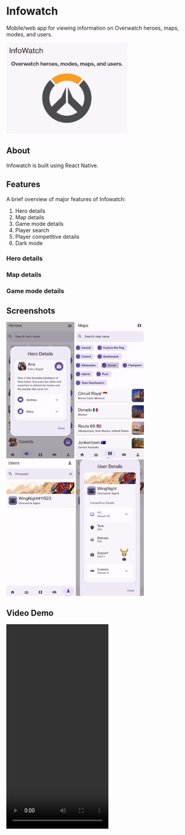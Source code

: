 # Infowatch

Mobile/web app for viewing information on Overwatch heroes, maps, modes, and users.

<img src="./media/screenshot1.png" height=240px>

## About

Infowatch is built using React Native.

## Features

A brief overview of major features of Infowatch:

1. Hero details
2. Map details
3. Game mode details
4. Player search
5. Player competitive details
6. Dark mode

### Hero details

### Map details

### Game mode details

## Screenshots

<img src="./media/screenshot2.png" height=360px>
<img src="./media/screenshot3.png" height=360px>
<img src="./media/screenshot4.png" height=360px>
<img src="./media/screenshot5.png" height=360px>

## Video Demo

<video width="270" height="540" controls>
  <source src="https://github.com/ThaiDuongVu/infowatch/raw/refs/heads/main/media/video.mp4" type="video/mp4">
</video>
<!-- <iframe src="https://drive.google.com/file/d/1ESJuyyGHkHCW_TDi_V_7zhWMJPRmYQub/preview" width="640" height="480" allow="autoplay"></iframe> -->

